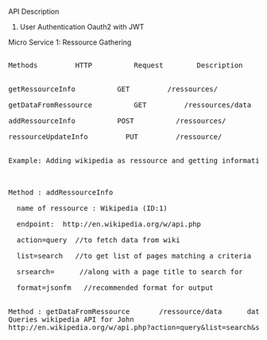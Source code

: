 API Description

1) User Authentication Oauth2 with JWT







Micro Service 1: Ressource Gathering

<pre>

Methods         HTTP          Request        Description<br />

getRessourceInfo          GET         /ressources/          Return ressource info by ressource id<br />
getDataFromRessource          GET         /ressources/data          Returns json data from the ressource that matches "data"<br />
addRessourceInfo          POST          /ressources/          Insert ressource information (API Url and parameters needed for query) <br />
ressourceUpdateInfo         PUT         /ressource/         Edit ressource profile or update ressource point<br />

Example: Adding wikipedia as ressource and getting information<br />


Method : addRessourceInfo<br />
  name of ressource : Wikipedia (ID:1)<br />
  endpoint:  http://en.wikipedia.org/w/api.php <br />
  action=query  //to fetch data from wiki<br />
  list=search   //to get list of pages matching a criteria<br />
  srsearch=      //along with a page title to search for<br />
  format=jsonfm   //recommended format for output<br />
  
Method : getDataFromRessource       /ressource/data      data=John
Queries wikipedia API for John
http://en.wikipedia.org/w/api.php?action=query&list=search&srsearch=John&format=jsonfm



